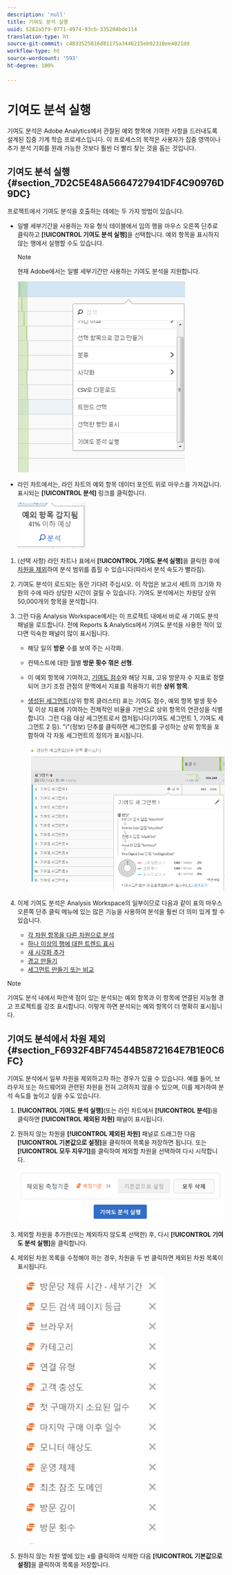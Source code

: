 ```yaml
---
description: 'null'
title: 기여도 분석 실행
uuid: 5282a5f9-0771-4974-93cb-335204bde114
translation-type: ht
source-git-commit: c4833525816d81175a3446215eb92310ee4021dd
workflow-type: ht
source-wordcount: '593'
ht-degree: 100%

---
```



# 기여도 분석 실행

기여도 분석은 Adobe Analytics에서 관찰된 예외 항목에 기여한 사항을 드러내도록 설계된 집중 기계 학습 프로세스입니다. 이 프로세스의 목적은 사용자가 집중 영역이나 추가 분석 기회를 원래 가능한 것보다 훨씬 더 빨리 찾는 것을 돕는 것입니다. 

## 기여도 분석 실행 {#section_7D2C5E48A5664727941DF4C90976D9DC}

프로젝트에서 기여도 분석을 호출하는 데에는 두 가지 방법이 있습니다.

* 일별 세부기간을 사용하는 자유 형식 테이블에서 임의 행을 마우스 오른쪽 단추로 클릭하고 **[!UICONTROL 기여도 분석 실행]**&#x200B;을 선택합니다. 예외 항목을 표시하지 않는 행에서 실행할 수도 있습니다.

   >[!NOTE]
   >
   >현재 Adobe에서는 일별 세부기간만 사용하는 기여도 분석을 지원합니다.

   ![](assets/run_ca.png)

* 라인 차트에서는, 라인 차트의 예외 항목 데이터 포인트 위로 마우스를 가져갑니다. 표시되는 **[!UICONTROL 분석]** 링크를 클릭합니다.

   ![](assets/contribution-analysis.png)

1. (선택 사항) 라인 차트나 표에서 **[!UICONTROL 기여도 분석 실행]**&#x200B;을 클릭한 후에 [차원을 제외](#section_F6932F4BF74544B5872164E7B1E0C6FC)하여 분석 범위를 좁힐 수 있습니다(따라서 분석 속도가 빨라짐).

1. 기여도 분석이 로드되는 동안 기다려 주십시오. 이 작업은 보고서 세트의 크기와 차원의 수에 따라 상당한 시간이 걸릴 수 있습니다. 기여도 분석에서는 차원당 상위 50,000개의 항목을 분석합니다.
1. 그런 다음 Analysis Workspace에서는 이 프로젝트 내에서 바로 새 기여도 분석 패널을 로드합니다. 전에 Reports &amp; Analytics에서 기여도 분석을 사용한 적이 있다면 익숙한 패널이 많이 표시됩니다.

   * 해당 일의 **방문** 수를 보여 주는 시각화.
   * 컨텍스트에 대한 월별 **방문 횟수 꺾은 선형**.
   * 이 예외 항목에 기여하고, [기여도 점수](https://docs.adobe.com/content/help/ko-KR/analytics/analyze/analysis-workspace/virtual-analyst/contribution-analysis/ca-tokens.html)와 해당 지표, 고유 방문자 수 지표로 정렬되어 크기 조정 관점의 문맥에서 지표를 적용하기 위한 **상위 항목**.

   * [생성된 세그먼트](https://docs.adobe.com/content/help/ko-KR/analytics/components/segmentation/segmentation-workflow/seg-build.html)(상위 항목 클러스터) 표는 기여도 점수, 예외 항목 발생 횟수 및 이상 지표에 기여하는 전체적인 비율을 기반으로 상위 항목의 연관성을 식별합니다. 그런 다음 대상 세그먼트로서 캡처됩니다(기여도 세그먼트 1, 기여도 세그먼트 2 등). &quot;i&quot;(정보) 단추를 클릭하면 세그먼트를 구성하는 상위 항목을 포함하여 각 자동 세그먼트의 정의가 표시됩니다. 

      ![](assets/auto_segment.png)

1. 이제 기여도 분석은 Analysis Workspace의 일부이므로 다음과 같이 표의 마우스 오른쪽 단추 클릭 메뉴에 있는 많은 기능을 사용하여 분석을 훨씬 더 의미 있게 할 수 있습니다. 

   * [각 차원 항목을 다른 차원으로 분석](/help/analyze/analysis-workspace/components/dimensions/t-breakdown-fa.md)
   * [하나 이상의 행에 대한 트렌드 표시](/help/analyze/analysis-workspace/home.md#section_34930C967C104C2B9092BA8DCF2BF81A)
   * [새 시각화 추가](/help/analyze/analysis-workspace/visualizations/freeform-analysis-visualizations.md)
   * [경고 만들기 ](/help/components/c-alerts/intellligent-alerts.md)
   * [세그먼트 만들기 또는 비교](/help/analyze/analysis-workspace/c-panels/c-segment-comparison/segment-comparison.md)

>[!NOTE]
>
>기여도 분석 내에서 파란색 점이 있는 분석되는 예외 항목과 이 항목에 연결된 지능형 경고 프로젝트를 강조 표시합니다. 이렇게 하면 분석되는 예외 항목이 더 명확히 표시됩니다.

## 기여도 분석에서 차원 제외 {#section_F6932F4BF74544B5872164E7B1E0C6FC}

기여도 분석에서 일부 차원을 제외하고자 하는 경우가 있을 수 있습니다. 예를 들어, 브라우저 또는 하드웨어와 관련된 차원을 전혀 고려하지 않을 수 있으며, 이를 제거하여 분석 속도를 높이고 싶을 수도 있습니다.

1. **[!UICONTROL 기여도 분석 실행]**(또는 라인 차트에서 **[!UICONTROL 분석]**)을 클릭하면 **[!UICONTROL 제외된 차원]** 패널이 표시됩니다.

1. 원하지 않는 차원을 **[!UICONTROL 제외된 차원]** 패널로 드래그한 다음 **[!UICONTROL 기본값으로 설정]**&#x200B;을 클릭하여 목록을 저장하면 됩니다. 또는 **[!UICONTROL 모두 지우기]**&#x200B;를 클릭하여 제외할 차원을 선택하여 다시 시작합니다.

   ![](assets/exclude_dimensions.png)

1. 제외할 차원을 추가한(또는 제외하지 않도록 선택한) 후, 다시 **[!UICONTROL 기여도 분석 실행]**&#x200B;을 클릭합니다.
1. 제외된 차원 목록을 수정해야 하는 경우, 차원을 두 번 클릭하면 제외된 차원 목록이 표시됩니다.

   ![](assets/excluded-dimensions.png)

1. 원하지 않는 차원 옆에 있는 x를 클릭하여 삭제한 다음 **[!UICONTROL 기본값으로 설정]**&#x200B;을 클릭하여 목록을 저장합니다.

